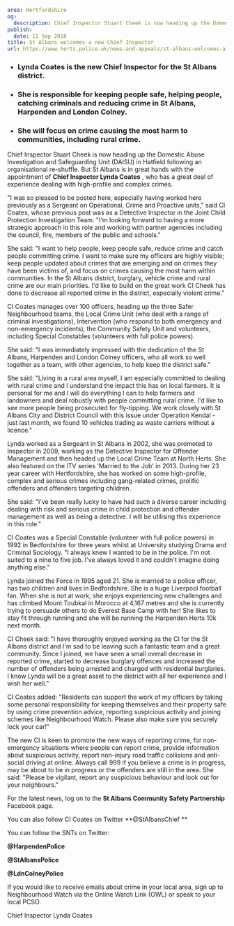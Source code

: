 ```yaml
area: Hertfordshire
og:
  description: Chief Inspector Stuart Cheek is now heading up the Domestic Abuse Investigation and Safeguarding Unit (DAISU) in Hatfield following an organisational re-shuffle. But St Albans is in great hands with the appointment of Chief Inspector Lynda Coates, who has a great deal of experience dealing with high-profile and complex crimes.
publish:
  date: 11 Sep 2018
title: St Albans welcomes a new Chief Inspector
url: https://www.herts.police.uk/news-and-appeals/st-albans-welcomes-a-new-chief-inspector-1758F
```

* ### Lynda Coates is the new Chief Inspector for the St Albans district.

 * ### She is responsible for keeping people safe, helping people, catching criminals and reducing crime in St Albans, Harpenden and London Colney.

 * ### She will focus on crime causing the most harm to communities, including rural crime.

Chief Inspector Stuart Cheek is now heading up the Domestic Abuse Investigation and Safeguarding Unit (DAISU) in Hatfield following an organisational re-shuffle. But St Albans is in great hands with the appointment of **Chief Inspector Lynda Coates** , who has a great deal of experience dealing with high-profile and complex crimes.

"I was so pleased to be posted here, especially having worked here previously as a Sergeant on Operational, Crime and Proactive units," said CI Coates, whose previous post was as a Detective Inspector in the Joint Child Protection Investigation Team. "I'm looking forward to having a more strategic approach in this role and working with partner agencies including the council, fire, members of the public and schools."

She said: "I want to help people, keep people safe, reduce crime and catch people committing crime. I want to make sure my officers are highly visible; keep people updated about crimes that are emerging and on crimes they have been victims of, and focus on crimes causing the most harm within communities. In the St Albans district, burglary, vehicle crime and rural crime are our main priorities. I'd like to build on the great work CI Cheek has done to decrease all reported crime in the district, especially violent crime."

CI Coates manages over 100 officers, heading up the three Safer Neighbourhood teams, the Local Crime Unit (who deal with a range of criminal investigations), Intervention (who respond to both emergency and non-emergency incidents), the Community Safety Unit and volunteers, including Special Constables (volunteers with full police powers).

She said: "I was immediately impressed with the dedication of the St Albans, Harpenden and London Colney officers, who all work so well together as a team, with other agencies, to help keep the district safe."

She said: "Living in a rural area myself, I am especially committed to dealing with rural crime and I understand the impact this has on local farmers. It is personal for me and I will do everything I can to help farmers and landowners and deal robustly with people committing rural crime. I'd like to see more people being prosecuted for fly-tipping. We work closely with St Albans City and District Council with this issue under Operation Kendal - just last month, we found 10 vehicles trading as waste carriers without a licence."

Lynda worked as a Sergeant in St Albans in 2002, she was promoted to Inspector in 2009, working as the Detective Inspector for Offender Management and then headed up the Local Crime Team at North Herts. She also featured on the ITV series 'Married to the Job' in 2013. During her 23 year career with Hertfordshire, she has worked on some high-profile, complex and serious crimes including gang-related crimes, prolific offenders and offenders targeting children.

She said: "I've been really lucky to have had such a diverse career including dealing with risk and serious crime in child protection and offender management as well as being a detective. I will be utilising this experience in this role."

CI Coates was a Special Constable (volunteer with full police powers) in 1992 in Bedfordshire for three years whilst at University studying Drama and Criminal Sociology. "I always knew I wanted to be in the police. I'm not suited to a nine to five job. I've always loved it and couldn't imagine doing anything else."

Lynda joined the Force in 1995 aged 21. She is married to a police officer, has two children and lives in Bedfordshire. She is a huge Liverpool football fan. When she is not at work, she enjoys experiencing new challenges and has climbed Mount Toubkal in Morocco at 4,167 metres and she is currently trying to persuade others to do Everest Base Camp with her! She likes to stay fit through running and she will be running the Harpenden Herts 10k next month.

CI Cheek said: "I have thoroughly enjoyed working as the CI for the St Albans district and I'm sad to be leaving such a fantastic team and a great community. Since I joined, we have seen a small overall decrease in reported crime, started to decrease burglary offences and increased the number of offenders being arrested and charged with residential burglaries. I know Lynda will be a great asset to the district with all her experience and I wish her well."

CI Coates added: "Residents can support the work of my officers by taking some personal responsibility for keeping themselves and their property safe by using crime prevention advice, reporting suspicious activity and joining schemes like Neighbourhood Watch. Please also make sure you securely lock your car!"

The new CI is keen to promote the new ways of reporting crime, for non-emergency situations where people can report crime, provide information about suspicious activity, report non-injury road traffic collisions and anti-social driving at online. Always call 999 if you believe a crime is in progress, may be about to be in progress or the offenders are still in the area. She said: "Please be vigilant, report any suspicious behaviour and look out for your neighbours."

For the latest news, log on to the **St Albans Community Safety Partnership** Facebook page.

You can also follow CI Coates on Twitter **@StAlbansChief **

You can follow the SNTs on Twitter:

**@HarpendenPolice**

**@StAlbansPolice**

**@LdnColneyPolice**

If you would like to receive emails about crime in your local area, sign up to Neighbourhood Watch via the Online Watch Link (OWL) or speak to your local PCSO.

Chief Inspector Lynda Coates
